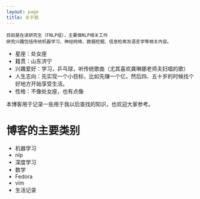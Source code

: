 ```yaml
---
layout: page
title: 关于我 
---
```

```
目前是在读研究生（FNLP组），主要做NLP相关工作
研究兴趣包括传统机器学习、神经网络、数据挖掘、信息检索及语言学等相关内容。
```

- 星座：处女座
- 籍贯：山东济宁
- 兴趣爱好：学习，乒乓球，听传统歌曲（尤其喜欢龚琳娜老师夫妇唱的歌）
- 人生志向：先实现一个小目标，比如先赚一个亿，然后四、五十岁的时候找个好地方开始享受生活。
- 性格：不像处女座，也有点像


本博客用于记录一些用于我以后查找的知识，也欢迎大家参考。


# 博客的主要类别

- 机器学习
- nlp
- 深度学习
- 数学
- Fedora
- vim
- 生活记录
